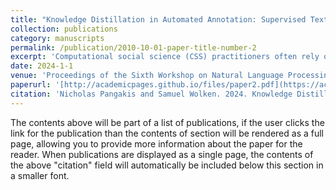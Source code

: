 ```yaml
---
title: "Knowledge Distillation in Automated Annotation: Supervised Text Classification with LLM-Generated Training Labels"
collection: publications
category: manuscripts
permalink: /publication/2010-10-01-paper-title-number-2
excerpt: 'Computational social science (CSS) practitioners often rely on human-labeled data to fine-tune supervised text classifiers. We assess the potential for researchers to augment or replace human-generated training data with surrogate training labels from generative large language models (LLMs). We introduce a recommended workflow and test this LLM application by replicating 14 classification tasks and measuring performance. We employ a novel corpus of English-language text classification data sets from recent CSS articles in high-impact journals. Because these data sets are stored in password-protected archives, our analyses are less prone to issues of contamination. For each task, we compare supervised classifiers fine-tuned using GPT-4 labels against classifiers fine-tuned with human annotations and against labels from GPT-4 and Mistral-7B with few-shot in-context learning. Our findings indicate that supervised classification models fine-tuned on LLM-generated labels perform comparably to models fine-tuned with labels from human annotators. Fine-tuning models using LLM-generated labels can be a fast, efficient and cost-effective method of building supervised text classifiers.'
date: 2024-1-1
venue: 'Proceedings of the Sixth Workshop on Natural Language Processing and Computational Social Science (NLP+CSS 2024)'
paperurl: '[http://academicpages.github.io/files/paper2.pdf](https://aclanthology.org/2024.nlpcss-1.pdf#page=119)'
citation: 'Nicholas Pangakis and Samuel Wolken. 2024. Knowledge Distillation in Automated Annotation: Supervised Text Classification with LLM-Generated Training Labels. In Proceedings of the Sixth Workshop on Natural Language Processing and Computational Social Science (NLP+CSS 2024), pages 113–131, Mexico City, Mexico. Association for Computational Linguistics.'
---
```


The contents above will be part of a list of publications, if the user clicks the link for the publication than the contents of section will be rendered as a full page, allowing you to provide more information about the paper for the reader. When publications are displayed as a single page, the contents of the above "citation" field will automatically be included below this section in a smaller font.
